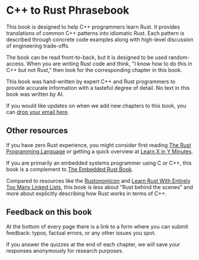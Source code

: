 # C++ to Rust Phrasebook

This book is designed to help C++ programmers learn Rust. It provides translations of common C++ patterns into idiomatic Rust. Each pattern is described through concrete code examples along with high-level discussion of engineering trade-offs.

The book can be read front-to-back, but it is designed to be used random-access. 
When you are writing Rust code and think, "I know how to do this in C++ but not Rust," then
look for the corresponding chapter in this book.

This book was hand-written by expert C++ and Rust programmers to provide accurate information with a tasteful degree of detail. No text in this book was written by AI.

If you would like updates on when we add new chapters to this book, you can [drop your email here](https://forms.gle/rcrdZihmT81LWy6F6).

## Other resources

If you have zero Rust experience, you might consider first reading [The Rust Programming
Language](https://rust-book.cs.brown.edu/) or getting a quick overview at [Learn X in Y Minutes](https://learnxinyminutes.com/rust/).

If you are primarily an embedded systems programmer using C or C++, this book is
a complement to [The Embedded Rust Book](https://docs.rust-embedded.org/book/).

Compared to resources like the [Rustonomicon](https://doc.rust-lang.org/nomicon/) and [Learn Rust With Entirely Too Many Linked Lists](https://rust-unofficial.github.io/too-many-lists/), this book is less about "Rust behind the scenes" and more about explicitly describing how Rust works in terms of C++.

## Feedback on this book

At the bottom of every page there is a link
to a form where you can submit feedback: typos, factual errors, or any other issues you spot.

If you answer the quizzes at the end of each chapter, we will save your
responses anonymously for research purposes.
